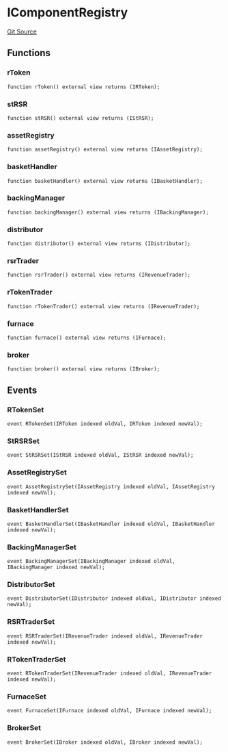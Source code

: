 # IComponentRegistry
[Git Source](https://github.com/larrythecucumber321/protocol/blob/aabf2c9d4120808940fb3be9193cb66ea71ac351/contracts/interfaces/IMain.sol)


## Functions
### rToken


```solidity
function rToken() external view returns (IRToken);
```

### stRSR


```solidity
function stRSR() external view returns (IStRSR);
```

### assetRegistry


```solidity
function assetRegistry() external view returns (IAssetRegistry);
```

### basketHandler


```solidity
function basketHandler() external view returns (IBasketHandler);
```

### backingManager


```solidity
function backingManager() external view returns (IBackingManager);
```

### distributor


```solidity
function distributor() external view returns (IDistributor);
```

### rsrTrader


```solidity
function rsrTrader() external view returns (IRevenueTrader);
```

### rTokenTrader


```solidity
function rTokenTrader() external view returns (IRevenueTrader);
```

### furnace


```solidity
function furnace() external view returns (IFurnace);
```

### broker


```solidity
function broker() external view returns (IBroker);
```

## Events
### RTokenSet

```solidity
event RTokenSet(IRToken indexed oldVal, IRToken indexed newVal);
```

### StRSRSet

```solidity
event StRSRSet(IStRSR indexed oldVal, IStRSR indexed newVal);
```

### AssetRegistrySet

```solidity
event AssetRegistrySet(IAssetRegistry indexed oldVal, IAssetRegistry indexed newVal);
```

### BasketHandlerSet

```solidity
event BasketHandlerSet(IBasketHandler indexed oldVal, IBasketHandler indexed newVal);
```

### BackingManagerSet

```solidity
event BackingManagerSet(IBackingManager indexed oldVal, IBackingManager indexed newVal);
```

### DistributorSet

```solidity
event DistributorSet(IDistributor indexed oldVal, IDistributor indexed newVal);
```

### RSRTraderSet

```solidity
event RSRTraderSet(IRevenueTrader indexed oldVal, IRevenueTrader indexed newVal);
```

### RTokenTraderSet

```solidity
event RTokenTraderSet(IRevenueTrader indexed oldVal, IRevenueTrader indexed newVal);
```

### FurnaceSet

```solidity
event FurnaceSet(IFurnace indexed oldVal, IFurnace indexed newVal);
```

### BrokerSet

```solidity
event BrokerSet(IBroker indexed oldVal, IBroker indexed newVal);
```

